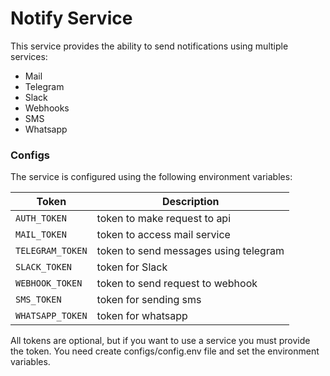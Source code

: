 # Notify Service

This service provides the ability to send notifications using multiple services:

- Mail
- Telegram
- Slack
- Webhooks
- SMS
- Whatsapp

### Configs

The service is configured using the following environment variables:

| Token            | Description                           |
|------------------|---------------------------------------|
| `AUTH_TOKEN`     | token to make request to api          |
| `MAIL_TOKEN`     | token to access mail service          |
| `TELEGRAM_TOKEN` | token to send messages using telegram |
| `SLACK_TOKEN`    | token for Slack                       |
| `WEBHOOK_TOKEN`  | token to send request to webhook      |
| `SMS_TOKEN`      | token for sending sms                 |
| `WHATSAPP_TOKEN` | token for whatsapp                    |

All tokens are optional, but if you want to use a service you must provide the token.
You need create configs/config.env file and set the environment variables.